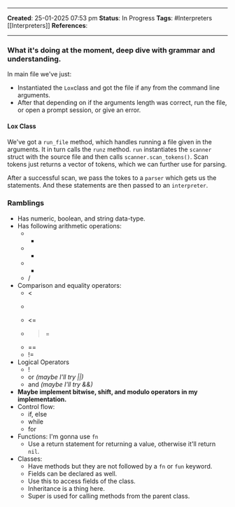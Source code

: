 _____
**Created**: 25-01-2025 07:53 pm
**Status**: In Progress
**Tags**: #Interpreters [[Interpreters]]
**References**: 
______

### What it's doing at the moment, deep dive with grammar and understanding.
 In main file we've just:
- Instantiated the `Lox`class and got the file if any from the command line arguments.
- After that depending on if the arguments length was correct, run the file, or open a prompt session, or give an error.

#### Lox Class
We've got a `run_file` method, which handles running a file given in the arguments. It in turn calls the `runz` method.
`run` instantiates the `scanner` struct with the source file and then calls `scanner.scan_tokens()`. 
Scan tokens just returns a vector of tokens, which we can further use for parsing.

After a successful scan, we pass the tokes to a `parser` which gets us the statements. And these statements are then passed to an `interpreter`.


### Ramblings
- Has numeric, boolean, and string data-type.
- Has following arithmetic operations:
	- +
	- -
	- *
	- /
- Comparison and equality operators:
	- <
	- >
	- <=
	- >=
	- ==
	- !=
- Logical Operators
	- !
	- or *(maybe I'll try ||)*
	- and  *(maybe I'll try &&)*
- **Maybe implement bitwise, shift, and modulo operators in my implementation.**
- Control flow:
	- if, else
	- while
	- for
- Functions: I'm gonna use `fn`
	- Use a return statement for returning a value, otherwise it'll return `nil`.
- Classes:
	- Have methods but they are not followed by a `fn` or `fun` keyword.
	- Fields can be declared as well.
	- Use this to access fields of the class.
	- Inheritance is a thing here.
	- Super is used for calling methods from the parent class. 